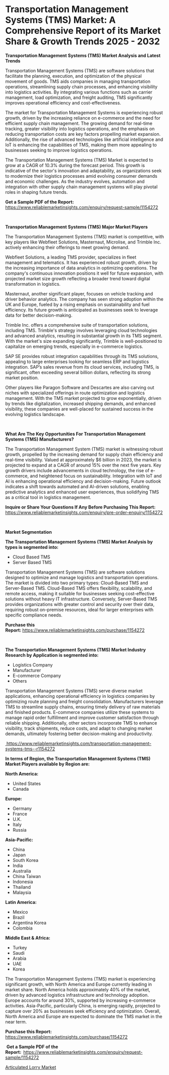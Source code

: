 <p><h1>Transportation Management Systems (TMS) Market: A Comprehensive Report of its Market Share & Growth Trends 2025 - 2032</h1></p><p><strong>Transportation Management Systems (TMS) Market Analysis and Latest Trends</strong></p>
<p><p>Transportation Management Systems (TMS) are software solutions that facilitate the planning, execution, and optimization of the physical movement of goods. TMS aids companies in managing transportation operations, streamlining supply chain processes, and enhancing visibility into logistics activities. By integrating various functions such as carrier management, load optimization, and freight auditing, TMS significantly improves operational efficiency and cost-effectiveness.</p><p>The market for Transportation Management Systems is experiencing robust growth, driven by the increasing reliance on e-commerce and the need for efficient supply chain management. The growing demand for real-time tracking, greater visibility into logistics operations, and the emphasis on reducing transportation costs are key factors propelling market expansion. Additionally, the rise of advanced technologies like artificial intelligence and IoT is enhancing the capabilities of TMS, making them more appealing to businesses seeking to improve logistics operations.</p><p>The Transportation Management Systems (TMS) Market is expected to grow at a CAGR of 10.3% during the forecast period. This growth is indicative of the sector's innovation and adaptability, as organizations seek to modernize their logistics processes amid evolving consumer demands and economic challenges. As the industry evolves, automation and integration with other supply chain management systems will play pivotal roles in shaping future trends.</p></p>
<p><strong>Get a Sample PDF of the Report:&nbsp;</strong> <a href="https://www.reliablemarketinsights.com/enquiry/request-sample/1154272?utm_campaign=2868&utm_medium=2&utm_source=Github&utm_content=ia&utm_term=30032025&utm_id=transportation-management-systems-tms">https://www.reliablemarketinsights.com/enquiry/request-sample/1154272</a></p>
<p>&nbsp;</p>
<p><strong>Transportation Management Systems (TMS) Major Market Players</strong></p>
<p><p>The Transportation Management Systems (TMS) market is competitive, with key players like Webfleet Solutions, Masternaut, Microlise, and Trimble Inc. actively enhancing their offerings to meet growing demand. </p><p>Webfleet Solutions, a leading TMS provider, specializes in fleet management and telematics. It has experienced robust growth, driven by the increasing importance of data analytics in optimizing operations. The company's continuous innovation positions it well for future expansion, with projected market size growth reflecting a broader trend toward digital transformation in logistics.</p><p>Masternaut, another significant player, focuses on vehicle tracking and driver behavior analytics. The company has seen strong adoption within the UK and Europe, fueled by a rising emphasis on sustainability and fuel efficiency. Its future growth is anticipated as businesses seek to leverage data for better decision-making.</p><p>Trimble Inc. offers a comprehensive suite of transportation solutions, including TMS. Trimble's strategy involves leveraging cloud technologies and advanced analytics, resulting in substantial growth in its TMS segment. With the market's size expanding significantly, Trimble is well-positioned to capitalize on emerging trends, especially in e-commerce logistics.</p><p>SAP SE provides robust integration capabilities through its TMS solutions, appealing to large enterprises looking for seamless ERP and logistics integration. SAP’s sales revenue from its cloud services, including TMS, is significant, often exceeding several billion dollars, reflecting its strong market position.</p><p>Other players like Paragon Software and Descartes are also carving out niches with specialized offerings in route optimization and logistics management. With the TMS market projected to grow exponentially, driven by trends like digitalization, increased shipping demands, and enhanced visibility, these companies are well-placed for sustained success in the evolving logistics landscape.</p></p>
<p>&nbsp;</p>
<p><strong>What Are The Key Opportunities For Transportation Management Systems (TMS) Manufacturers?</strong></p>
<p><p>The Transportation Management System (TMS) market is witnessing robust growth, propelled by the increasing demand for supply chain efficiency and real-time visibility. Valued at approximately $6 billion in 2023, the market is projected to expand at a CAGR of around 15% over the next five years. Key growth drivers include advancements in cloud technology, the rise of e-commerce, and heightened focus on sustainability. Integration with IoT and AI is enhancing operational efficiency and decision-making. Future outlook indicates a shift towards automated and AI-driven solutions, enabling predictive analytics and enhanced user experiences, thus solidifying TMS as a critical tool in logistics management.</p></p>
<p><strong>Inquire or Share Your Questions If Any Before Purchasing This Report:</strong> <a href="https://www.reliablemarketinsights.com/enquiry/pre-order-enquiry/1154272?utm_campaign=2868&utm_medium=2&utm_source=Github&utm_content=ia&utm_term=30032025&utm_id=transportation-management-systems-tms">https://www.reliablemarketinsights.com/enquiry/pre-order-enquiry/1154272</a></p>
<p>&nbsp;</p>
<p><strong>Market Segmentation</strong></p>
<p><strong>The Transportation Management Systems (TMS) Market Analysis by types is segmented into:</strong></p>
<p><ul><li>Cloud Based TMS</li><li>Server Based TMS</li></ul></p>
<p><p>Transportation Management Systems (TMS) are software solutions designed to optimize and manage logistics and transportation operations. The market is divided into two primary types: Cloud-Based TMS and Server-Based TMS. Cloud-Based TMS offers flexibility, scalability, and remote access, making it suitable for businesses seeking cost-effective solutions without heavy IT infrastructure. Conversely, Server-Based TMS provides organizations with greater control and security over their data, requiring robust on-premise resources, ideal for larger enterprises with specific compliance needs.</p></p>
<p><strong>Purchase this Report:&nbsp;</strong><a href="https://www.reliablemarketinsights.com/purchase/1154272?utm_campaign=2868&utm_medium=2&utm_source=Github&utm_content=ia&utm_term=30032025&utm_id=transportation-management-systems-tms">https://www.reliablemarketinsights.com/purchase/1154272</a></p>
<p>&nbsp;</p>
<p><strong>The Transportation Management Systems (TMS) Market Industry Research by Application is segmented into:</strong></p>
<p><ul><li>Logistics Company</li><li>Manufacturer</li><li>E-commerce Company</li><li>Others</li></ul></p>
<p><p>Transportation Management Systems (TMS) serve diverse market applications, enhancing operational efficiency in logistics companies by optimizing route planning and freight consolidation. Manufacturers leverage TMS to streamline supply chains, ensuring timely delivery of raw materials and finished products. E-commerce companies utilize these systems to manage rapid order fulfillment and improve customer satisfaction through reliable shipping. Additionally, other sectors incorporate TMS to enhance visibility, track shipments, reduce costs, and adapt to changing market demands, ultimately fostering better decision-making and productivity.</p></p>
<p><a href="https://www.reliablemarketinsights.com/transportation-management-systems-tms--r1154272?utm_campaign=2868&utm_medium=2&utm_source=Github&utm_content=ia&utm_term=30032025&utm_id=transportation-management-systems-tms">&nbsp;https://www.reliablemarketinsights.com/transportation-management-systems-tms--r1154272</a></p>
<p><strong>In terms of Region, the Transportation Management Systems (TMS) Market Players available by Region are:</strong></p>
<p>
    <p> <strong> North America: </strong>
        <ul>
            <li>United States</li>
            <li>Canada</li>
        </ul>
        </p> 
    <p> <strong> Europe: </strong>
        <ul>
            <li>Germany</li>
            <li>France</li>
            <li>U.K.</li>
            <li>Italy</li>
            <li>Russia</li>
        </ul>
        </p> 
    <p> <strong> Asia-Pacific: </strong>
        <ul>
            <li>China</li>
            <li>Japan</li>
            <li>South Korea</li>
            <li>India</li>
            <li>Australia</li>
            <li>China Taiwan</li>
            <li>Indonesia</li>
            <li>Thailand</li>
            <li>Malaysia</li>
        </ul>
        </p> 
    <p> <strong> Latin America: </strong>
        <ul>
            <li>Mexico</li>
            <li>Brazil</li>
            <li>Argentina Korea</li>
            <li>Colombia</li>
        </ul>
        </p> 
    <p> <strong> Middle East & Africa: </strong>
        <ul>
            <li>Turkey</li>
            <li>Saudi</li>
            <li>Arabia</li>
            <li>UAE</li>
            <li>Korea</li>
        </ul>
    </p>
    </p>
<p><p>The Transportation Management Systems (TMS) market is experiencing significant growth, with North America and Europe currently leading in market share. North America holds approximately 40% of the market, driven by advanced logistics infrastructure and technology adoption. Europe accounts for around 30%, supported by increasing e-commerce activities. Asia-Pacific, particularly China, is emerging rapidly, projected to capture over 20% as businesses seek efficiency and optimization. Overall, North America and Europe are expected to dominate the TMS market in the near term.</p></p>
<p><strong>Purchase this Report: </strong><a href="https://www.reliablemarketinsights.com/purchase/1154272?utm_campaign=2868&utm_medium=2&utm_source=Github&utm_content=ia&utm_term=30032025&utm_id=transportation-management-systems-tms">https://www.reliablemarketinsights.com/purchase/1154272</a></p>
<p>&nbsp;<strong>Get a Sample PDF of the Report:&nbsp;&nbsp;</strong><a href="https://www.reliablemarketinsights.com/enquiry/request-sample/1154272?utm_campaign=2868&utm_medium=2&utm_source=Github&utm_content=ia&utm_term=30032025&utm_id=transportation-management-systems-tms">https://www.reliablemarketinsights.com/enquiry/request-sample/1154272</a></p>
<p><strong></strong></p>
<p><p><a href="https://github.com/chikenmhamdi/Market-Research-Report-List-1/blob/main/articulated-lorry-market.md?utm_campaign=2868&utm_medium=2&utm_source=Github&utm_content=ia&utm_term=30032025&utm_id=transportation-management-systems-tms">Articulated Lorry Market</a></p></p>